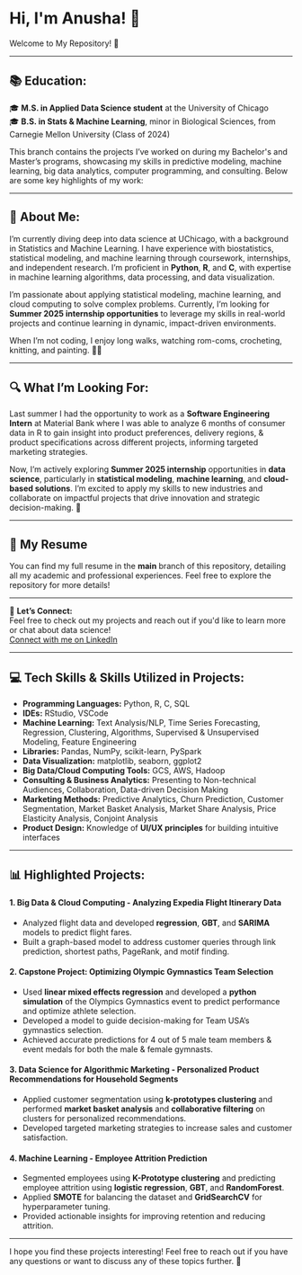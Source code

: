 # Hi, I'm Anusha! 🌟  
Welcome to My Repository! 👋

---

## 📚 **Education:**  

🎓 **M.S. in Applied Data Science student** at the University of Chicago  
🎓 **B.S. in Stats & Machine Learning**, minor in Biological Sciences, from Carnegie Mellon University (Class of 2024)  

This branch contains the projects I’ve worked on during my Bachelor's and Master’s programs, showcasing my skills in predictive modeling, machine learning, big data analytics, computer programming, and consulting. Below are some key highlights of my work:

---

## 🌸 **About Me:**   
I’m currently diving deep into data science at UChicago, with a background in Statistics and Machine Learning. I have experience with biostatistics, statistical modeling, and machine learning through coursework, internships, and independent research. I’m proficient in **Python**, **R**, and **C**, with expertise in machine learning algorithms, data processing, and data visualization.

I’m passionate about applying statistical modeling, machine learning, and cloud computing to solve complex problems. Currently, I’m looking for **Summer 2025 internship opportunities** to leverage my skills in real-world projects and continue learning in dynamic, impact-driven environments.

When I’m not coding, I enjoy long walks, watching rom-coms, crocheting, knitting, and painting. 🎨🍝


---

## 🔍 **What I’m Looking For:**  
Last summer I had the opportunity to work as a **Software Engineering Intern** at Material Bank where I was able to analyze 6 months of consumer data in R to gain insight into product preferences, delivery regions, & product specifications across different projects, informing targeted marketing strategies. 

Now, I’m actively exploring **Summer 2025 internship** opportunities in **data science**, particularly in **statistical modeling**, **machine learning**, and **cloud-based solutions**. I’m excited to apply my skills to new industries and collaborate on impactful projects that drive innovation and strategic decision-making. 🚀

---

## 📄 **My Resume**  
You can find my full resume in the **main** branch of this repository, detailing all my academic and professional experiences. Feel free to explore the repository for more details!

---

🌱 **Let’s Connect:**  
Feel free to check out my projects and reach out if you'd like to learn more or chat about data science!  
[Connect with me on LinkedIn](https://www.linkedin.com/in/anushabhat09)


---

## 💻 **Tech Skills & Skills Utilized in Projects:**  
- **Programming Languages:** Python, R, C, SQL  
- **IDEs:** RStudio, VSCode  
- **Machine Learning:** Text Analysis/NLP, Time Series Forecasting, Regression, Clustering, Algorithms, Supervised & Unsupervised Modeling, Feature Engineering  
- **Libraries:** Pandas, NumPy, scikit-learn, PySpark  
- **Data Visualization:** matplotlib, seaborn, ggplot2  
- **Big Data/Cloud Computing Tools:** GCS, AWS, Hadoop  
- **Consulting & Business Analytics:** Presenting to Non-technical Audiences, Collaboration, Data-driven Decision Making  
- **Marketing Methods:** Predictive Analytics, Churn Prediction, Customer Segmentation, Market Basket Analysis, Market Share Analysis, Price Elasticity Analysis, Conjoint Analysis  
- **Product Design:** Knowledge of **UI/UX principles** for building intuitive interfaces

---

## 📊 **Highlighted Projects:**

#### 1. **Big Data & Cloud Computing - Analyzing Expedia Flight Itinerary Data**
- Analyzed flight data and developed **regression**, **GBT**, and **SARIMA** models to predict flight fares.
- Built a graph-based model to address customer queries through link prediction, shortest paths, PageRank, and motif finding.

#### 2. **Capstone Project: Optimizing Olympic Gymnastics Team Selection**
- Used **linear mixed effects regression** and developed a **python simulation** of the Olympics Gymnastics event to predict performance and optimize athlete selection.
- Developed a model to guide decision-making for Team USA’s gymnastics selection.
- Achieved accurate predictions for 4 out of 5 male team members & event medals for both the male & female gymnasts.

#### 3. **Data Science for Algorithmic Marketing - Personalized Product Recommendations for Household Segments**
- Applied customer segmentation using **k-prototypes clustering** and performed **market basket analysis** and **collaborative filtering** on clusters for personalized recommendations.
- Developed targeted marketing strategies to increase sales and customer satisfaction.

#### 4. **Machine Learning - Employee Attrition Prediction**
- Segmented employees using **K-Prototype clustering** and predicting employee attrition using **logistic regression**, **GBT**, and **RandomForest**.
- Applied **SMOTE** for balancing the dataset and **GridSearchCV** for hyperparameter tuning.
- Provided actionable insights for improving retention and reducing attrition.


---

I hope you find these projects interesting! Feel free to reach out if you have any questions or want to discuss any of these topics further. 🚀
